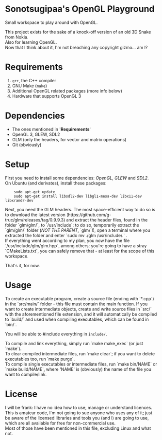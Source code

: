 # Sonotsugipaa's OpenGL Playground

<p>
Small workspace to play around with OpenGL.
</p> <p>
This project exists for the sake of a knock-off version of an old 3D Snake
from Nokia.
<br>
Also for learning OpenGL.
<br>
Now that I think about it, I'm not breaching any copyright gizmo... am I?
</p>


# Requirements

1. `g++`, the C++ compiler
2. GNU Make (`make`)
3. Additional OpenGL related packages (more info below)
4. Hardware that supports OpenGL 3


# Dependencies

- The ones mentioned in '<b>Requirements</b>'
- OpenGL 3, GLEW, SDL2
- GLM (only the headers, for vector and matrix operations)
- Git (obviously)


# Setup

<p>
First you need to install some dependencies: <i>OpenGL</i>, <i>GLEW</i> and
<i>SDL2</i>.
<br>
On Ubuntu (and derivates), install these packages:

		sudo apt-get update
		sudo apt-get install libsdl2-dev libgl1-mesa-dev libx11-dev libxrandr-dev

</p> <p>
Next, you need the GLM headers. The most space-efficient way to do so is to
download the latest version (https://github.com/g-truc/glm/releases/tag/0.9.9.3)
and extract the header files, found in the folder `glm/glm/`, to `/usr/include`:
to do so, temporarily extract the `glm/glm/` folder (<i>NOT THE PARENT</i>, `glm/`!),
open a terminal where you extracted the folder and enter
`sudo mv ./glm /usr/include/.` .
<br>
If everything went according to my plan, you now have the file
`/usr/include/glm/glm.hpp`, among others; you're going to have a stray
`CMakeLists.txt`, you can safely remove that - at least for the scope of
this workspace.
</p> <p>
That's it, for now.
</p>


# Usage

<p>
To create an executable program, create a source file (ending with `*.cpp`) in
the `src/main/` folder - this file must contain the main function.
If you want to create intermediate objects, create and write source files in
`src/` with the aforementioned file extension, and it will automatically be
compiled to `build/` and used when compiling executables, which can be found
in `bin/`.<br>

You will be able to #include everything in `include/`.
</p>

<p>
To compile and link everything, simply run `make make_exec` (or just `make`).
<br>
To clear compiled intermediate files, run `make clear`; if you want to delete
executables too, run `make purge`.
<br>
To compile single executables or intermediate files, run `make bin/NAME` or
`make build/NAME`, where 'NAME' is (obviously) the name of the file you want
to compile/link.
</p>


# License

I will be frank: I have no idea how to use, manage or understand licences.
This is amateur code, I'm not going to sue anyone who uses any of it;
just be aware of the licensed libraries and tools you (and I) are going to use,
which are all available for free for non-commercial use.
<br>
Most of those have been mentioned in this file, excluding Linux and what not.
